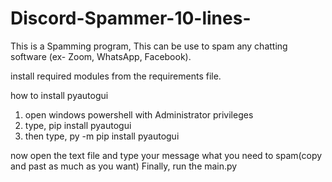 # Discord-Spammer-10-lines-
This is a Spamming program, This can be use to spam any chatting software (ex- Zoom, WhatsApp, Facebook).

install required modules from the requirements file.

how to install pyautogui
1. open windows powershell with Administrator privileges
2. type, pip install pyautogui
3. then type, py -m pip install pyautogui

now open the text file and type your message what you need to spam(copy and past as much as you want)
Finally, run the main.py
